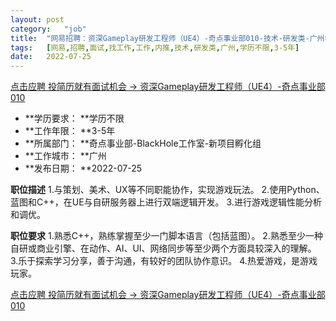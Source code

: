 ```yaml
---
layout:	post
category:	"job"
title:	"网易招聘：资深Gameplay研发工程师（UE4）-奇点事业部010-技术-研发类-广州学历不限3-5年"
tags:	[网易,招聘,面试,找工作,工作,内推,技术,研发类,广州,学历不限,3-5年]
date:	2022-07-25
---
```


[点击应聘 投简历就有面试机会 -> 资深Gameplay研发工程师（UE4）-奇点事业部010](http://mobile.bole.netease.com/bole/boleDetail?id=35362&employeeId=346f03c3cda5f04c&key=all)



- **学历要求： **学历不限
- **工作年限： **3-5年
- **所属部门： **奇点事业部-BlackHole工作室-新项目孵化组
- **工作城市： **广州
- **发布日期： **2022-07-25



**职位描述**
1.与策划、美术、UX等不同职能协作，实现游戏玩法。
2.使用Python、蓝图和C++，在UE与自研服务器上进行双端逻辑开发。
3.进行游戏逻辑性能分析和调优。



**职位要求**
1.熟悉C++，熟练掌握至少一门脚本语言（包括蓝图）。
2.熟悉至少一种自研或商业引擎、在动作、AI、UI、网络同步等至少两个方面具较深入的理解。
3.乐于探索学习分享，善于沟通，有较好的团队协作意识。
4.热爱游戏，是游戏玩家。



[点击应聘 投简历就有面试机会 -> 资深Gameplay研发工程师（UE4）-奇点事业部010](http://mobile.bole.netease.com/bole/boleDetail?id=35362&employeeId=346f03c3cda5f04c&key=all)